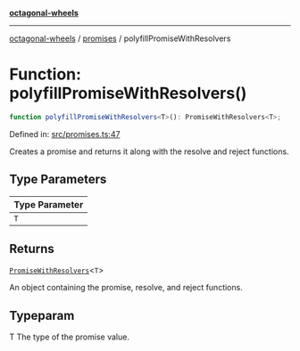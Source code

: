 [**octagonal-wheels**](../../../../README.md)

***

[octagonal-wheels](../../../../globals.md) / [promises](../README.md) / polyfillPromiseWithResolvers

# Function: polyfillPromiseWithResolvers()

```ts
function polyfillPromiseWithResolvers<T>(): PromiseWithResolvers<T>;
```

Defined in: [src/promises.ts:47](https://github.com/vrtmrz/octagonal-wheels/blob/main/src/promises.ts#L47)

Creates a promise and returns it along with the resolve and reject functions.

## Type Parameters

| Type Parameter |
| ------ |
| `T` |

## Returns

[`PromiseWithResolvers`](../type-aliases/PromiseWithResolvers.md)\<`T`\>

An object containing the promise, resolve, and reject functions.

## Typeparam

T The type of the promise value.
